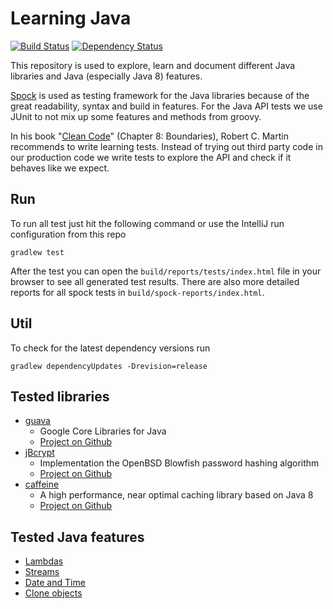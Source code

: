 # Learning Java

[![Build Status](https://img.shields.io/travis/feedm3/learning-java.svg?style=flat-square)](https://travis-ci.org/feedm3/learning-java)
[![Dependency Status](https://dependencyci.com/github/feedm3/learning-java/badge?style=flat-square)](https://dependencyci.com/github/feedm3/learning-java)

This repository is used to explore, learn and document different Java libraries and Java (especially Java 8) features.

[Spock](https://github.com/spockframework/spock) is used as testing framework for the
 Java libraries because of the great readability, syntax and build in features. For the
 Java API tests we use JUnit to not mix up some features and methods from groovy.

In his book "[Clean Code](http://www.amazon.de/dp/0132350882)" (Chapter 8: Boundaries), Robert C. Martin recommends 
to write learning tests. Instead of trying out third party code in our production code we write tests to explore 
the API and check if it behaves like we expect.


## Run
To run all test just hit the following command or use the IntelliJ run configuration from this repo

```
gradlew test
```

After the test you can open the `build/reports/tests/index.html` file in your browser to see all generated test results.
There are also more detailed reports for all spock tests in `build/spock-reports/index.html`.

## Util

To check for the latest dependency versions run

```
gradlew dependencyUpdates -Drevision=release
```


## Tested libraries
* [guava](src/test/groovy/guava)
    - Google Core Libraries for Java
    - [Project on Github](https://github.com/google/guava)
* [jBcrypt](src/test/groovy/bcrypt)
    - Implementation the OpenBSD Blowfish password hashing algorithm
    - [Project on Github](https://github.com/svenkubiak/jBCrypt)
* [caffeine](src/test/groovy/caffeine)
    - A high performance, near optimal caching library based on Java 8
    - [Project on Github](https://github.com/ben-manes/caffeine)


## Tested Java features
* [Lambdas](src/test/java/java8/LambdasTest.java)
* [Streams](src/test/java/java8/StreamsTest.java)
* [Date and Time](src/test/java/java8/DateTimeTest.java)
* [Clone objects](src/test/java/general/CloneTest.java)

